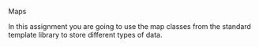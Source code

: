Maps

In this assignment you are going to use the map classes from the standard template library to store different types of data. 
